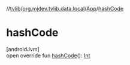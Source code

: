 //[tvlib](../../../index.md)/[org.mjdev.tvlib.data.local](../index.md)/[App](index.md)/[hashCode](hash-code.md)

# hashCode

[androidJvm]\
open override fun [hashCode](hash-code.md)(): [Int](https://kotlinlang.org/api/latest/jvm/stdlib/kotlin/-int/index.html)
